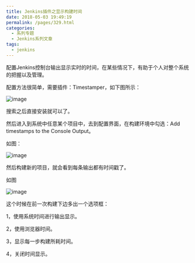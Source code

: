 ```yaml
---
title: Jenkins插件之显示构建时间
date: 2018-05-03 19:49:19
permalink: /pages/329.html
categories:
  - 系列专题
  - Jenkins系列文章
tags:
  - jenkins
---
```


配置Jenkins控制台输出显示实时的时间，在某些情况下，有助于个人对整个系统的把握以及管理。

配置方法很简单，需要插件：Timestamper，如下图所示：

![image](http://t.eryajf.net/imgs/2021/09/d9736c4762225075.jpg)

搜索之后直接安装就可以了。

然后进入到系统中任意某个项目中，去到配置界面，在构建环境中勾选：Add timestamps to the Console Output。

如图：

![image](http://t.eryajf.net/imgs/2021/09/af9ef0180dee5cfb.jpg)

然后构建新的项目，就会看到每条输出都有时间戳了。

如图

![image](http://t.eryajf.net/imgs/2021/09/4c5f1ac2d979c4c3.jpg)

这个时候在前一次构建下边多出一个选项框：

1，使用系统时间进行输出显示。

2，使用浏览器时间。

3，显示每一步构建所耗时间。

4，关闭时间显示。
